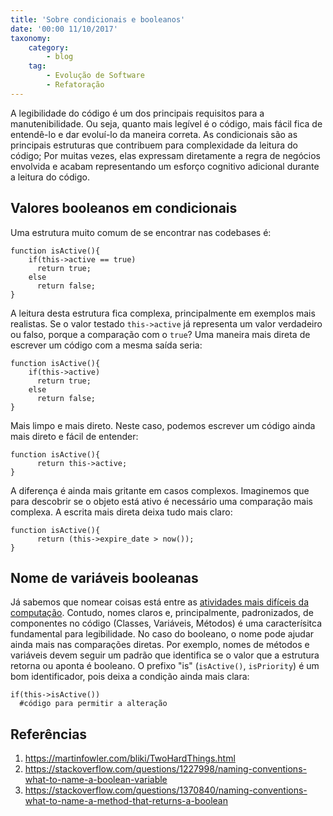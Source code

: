```yaml
---
title: 'Sobre condicionais e booleanos'
date: '00:00 11/10/2017'
taxonomy:
    category:
        - blog
    tag:
        - Evolução de Software
        - Refatoração
---
```


A legibilidade do código é um dos principais requisitos para a manutenibilidade. Ou seja, quanto mais legível é o código, mais fácil fica de entendê-lo e dar evoluí-lo da maneira correta. As condicionais são as principais estruturas que contribuem para complexidade da leitura do código; Por muitas vezes, elas expressam diretamente a regra de negócios envolvida e acabam representando um esforço cognitivo adicional durante a leitura do código.

## Valores booleanos em condicionais

Uma estrutura muito comum de se encontrar nas codebases é:

```
function isActive(){
    if(this->active == true)
      return true;
    else
      return false;
}
```

A leitura desta estrutura fica complexa, principalmente em exemplos mais realistas. Se o valor testado `this->active` já representa um valor verdadeiro ou falso, porque a comparação com o `true`? Uma maneira mais direta de escrever um código com a mesma saída seria:

```
function isActive(){
    if(this->active)
      return true;
    else
      return false;
}

```

Mais limpo e mais direto. Neste caso, podemos escrever um código ainda mais direto e fácil de entender:

```
function isActive(){
      return this->active;
}
```

A diferença é ainda mais gritante em casos complexos. Imaginemos que para descobrir se o objeto está ativo é necessário uma comparação mais complexa. A escrita mais direta deixa tudo mais claro:

```
function isActive(){
      return (this->expire_date > now());
}
```

## Nome de variáveis booleanas

Já sabemos que nomear coisas está entre as [atividades mais difíceis da computação](https://martinfowler.com/bliki/TwoHardThings.html). Contudo, nomes claros e, principalmente, padronizados, de componentes no código (Classes, Variáveis, Métodos) é uma caracterísitca fundamental para legibilidade. No caso do booleano, o nome pode ajudar ainda mais nas comparações diretas. Por exemplo, nomes de métodos e variáveis devem seguir um padrão que identifica se o valor que a estrutura retorna ou aponta é booleano. O prefixo "is" (`isActive()`, `isPriority`) é um bom identificador, pois deixa a condição ainda mais clara:

```
if(this->isActive())
  #código para permitir a alteração  
```

##  Referências

1. https://martinfowler.com/bliki/TwoHardThings.html
1. https://stackoverflow.com/questions/1227998/naming-conventions-what-to-name-a-boolean-variable
1. https://stackoverflow.com/questions/1370840/naming-conventions-what-to-name-a-method-that-returns-a-boolean
